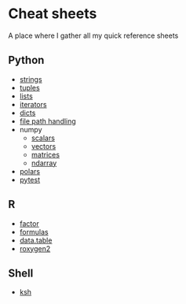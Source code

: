 # Cheat sheets
A place where I gather all my quick reference sheets

## Python
* [strings](python/str.md)
* [tuples](python/tuple.md)
* [lists](python/list.md)
* [iterators](python/iter.md)
* [dicts](python/dict.md)
* [file path handling](python/path.md)
* numpy
  * [scalars](python/numpy/scalar.md)
  * [vectors](python/numpy/vector.md)
  * [matrices](python/numpy/matrix.md)
  * [ndarray](python/numpy/ndarray.md)
* [polars](python/polars.md)
* [pytest](python/pytest.py)

## R
* [factor](R/factor.md)
* [formulas](R/formula.md)
* [data.table](R/data.table.md)
* [roxygen2](R/roxygen.md)

## Shell
* [ksh](shell/ksh.md)
